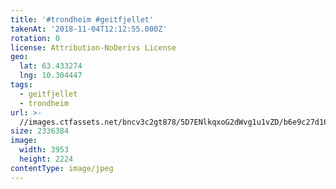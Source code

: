 ```yaml
---
title: '#trondheim #geitfjellet'
takenAt: '2018-11-04T12:12:55.000Z'
rotation: 0
license: Attribution-NoDerivs License
geo:
  lat: 63.433274
  lng: 10.304447
tags:
  - geitfjellet
  - trondheim
url: >-
  //images.ctfassets.net/bncv3c2gt878/5D7ENlkqxoG2dWvg1u1vZD/b6e9c27d168c6d9538f5055af770debb/trondheim-geitfjellet_45718299471_o
size: 2336384
image:
  width: 3953
  height: 2224
contentType: image/jpeg
---
```


